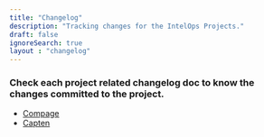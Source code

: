 ```yaml
---
title: "Changelog"
description: "Tracking changes for the IntelOps Projects."
draft: false
ignoreSearch: true
layout : "changelog"
---
```


### Check each project related changelog doc to know the changes committed to the project.

- [Compage](compage/compage-project-changelog/)
- [Capten](capten/capten-project-changelog/)

